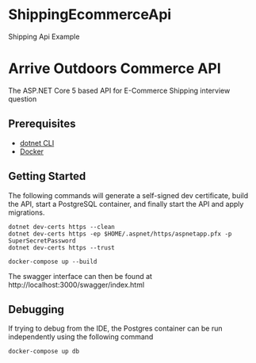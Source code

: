 # ShippingEcommerceApi
 Shipping Api Example


# Arrive Outdoors Commerce API

The ASP.NET Core 5 based API for E-Commerce Shipping interview question

## Prerequisites

* [dotnet CLI](https://dotnet.microsoft.com/download)
* [Docker](https://docs.docker.com/get-docker/)

## Getting Started

The following commands will generate a self-signed dev certificate, build the API, start a PostgreSQL container, and finally start the API and apply migrations.

```text
dotnet dev-certs https --clean
dotnet dev-certs https -ep $HOME/.aspnet/https/aspnetapp.pfx -p SuperSecretPassword
dotnet dev-certs https --trust

docker-compose up --build
```

The swagger interface can then be found at http://localhost:3000/swagger/index.html

## Debugging

If trying to debug from the IDE, the Postgres container can be run independently using the following command
```
docker-compose up db
```